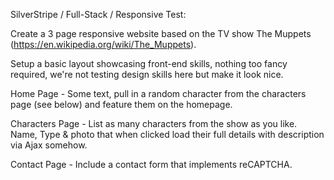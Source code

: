 SilverStripe / Full-Stack / Responsive Test:

Create a 3 page responsive website based on the TV show The Muppets (https://en.wikipedia.org/wiki/The_Muppets).

Setup a basic layout showcasing front-end skills, nothing too fancy required, we're not testing design skills here but make it look nice.

Home Page - Some text, pull in a random character from the characters page (see below) and feature them on the homepage.

Characters Page - List as many characters from the show as you like. Name, Type & photo that when clicked load their full details with description via Ajax somehow.

Contact Page - Include a contact form that implements reCAPTCHA.